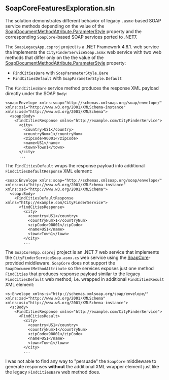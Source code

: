 ## SoapCoreFeaturesExploration.sln

The solution demonstrates different behavior of legacy `.asmx`-based SOAP service 
methods depending on the value of the [SoapDocumentMethodAttribute.ParameterStyle](https://learn.microsoft.com/en-us/dotnet/api/system.web.services.protocols.soapdocumentmethodattribute.parameterstyle?view=netframework-4.8.1) property and the corresponding `SoapCore`-based SOAP services ported to .NET7.

The `SoapLegacyApp.csproj` project is a .NET Framework 4.6.1. web service tha implements the `CityFinderServiceSoap.asmx` web service
with two web methods that differ only on the the value of the [SoapDocumentMethodAttribute.ParameterStyle](https://learn.microsoft.com/en-us/dotnet/api/system.web.services.protocols.soapparameterstyle?view=netframework-4.8.1) property:

* `FindCitiesBare` with `SoapParameterStyle.Bare`
* `FindCitiesDefault` with `SoapParameterStyle.Default`

The `FindCitiesBare` service method produces the response XML payload directly under the SOAP `Body`:

````
<soap:Envelope xmlns:soap="http://schemas.xmlsoap.org/soap/envelope/" xmlns:xsi="http://www.w3.org/2001/XMLSchema-instance" xmlns:xsd="http://www.w3.org/2001/XMLSchema">
  <soap:Body>
    <findCitiesResponse xmlns="http://example.com/CityFinderService">
      <city>
        <country>US1</country>
        <countryNum>1</countryNum>
        <zipCode>90001</zipCode>
        <name>US1</name>
        <town>Town1</town>
      </city>
      ...
````

The `FindCitiesDefault` wraps the response payload into additional `FindCitiesDefaultResponse` XML element:

````
<soap:Envelope xmlns:soap="http://schemas.xmlsoap.org/soap/envelope/" xmlns:xsi="http://www.w3.org/2001/XMLSchema-instance" xmlns:xsd="http://www.w3.org/2001/XMLSchema">
  <soap:Body>
    <FindCitiesDefaultResponse xmlns="http://example.com/CityFinderService">
      <findCitiesResponse>
        <city>
          <country>US1</country>
          <countryNum>1</countryNum>
          <zipCode>90001</zipCode>
          <name>US1</name>
          <town>Town1</town>
        </city>
        ...
````

The `SoapCoreApp.csproj` project is an .NET 7 web service that implements the `CityFinderServiceSoap.asmx.cs` web service
using the [SoapCore](https://github.com/DigDes/SoapCore)-provided middleware. `SoapCore` does not support the `SoapDocumentMethodAttribute` so the
services exposes just one method `FindCities` that produces response payload similar to the legacy `FindCitiesDefault`
web method; i.e. wrapped in additional `FindCitiesResult` XML element:

````
<s:Envelope xmlns:s="http://schemas.xmlsoap.org/soap/envelope/" xmlns:xsd="http://www.w3.org/2001/XMLSchema" xmlns:xsi="http://www.w3.org/2001/XMLSchema-instance">
  <s:Body>
    <FindCitiesResponse xmlns="http://example.com/CityFinderService">
      <FindCitiesResult>
        <city>
          <country>US1</country>
          <countryNum>1</countryNum>
          <zipCode>90001</zipCode>
          <name>US1</name>
          <town>Town1</town>
        </city>
        ...
````

I was not able to find any way to "persuade" the `SoapCore` middleware to generate responses __without__ the additional
XML wrapper element just like the legacy `FindCitiesBare` web method does.
